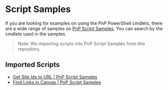 # Script Samples

If you are looking for examples on using the PnP PowerShell cmdlets, there are a wide range of samples on [PnP Script Samples](https://pnp.github.io/script-samples). You can search by the cmdlets used in the samples.

> Note: We importing scripts into PnP Script Samples from this repository.

## Imported Scripts

- [Get Site Ids to URL | PnP Script Samples](https://pnp.github.io/script-samples/spo-get-site-list-ids/README.html)
- [Find Links in Canvas | PnP Script Samples](https://pnp.github.io/script-samples/spo-find-links-in-canvas/README.html?tabs=pnpps)